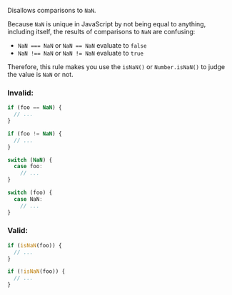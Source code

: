 Disallows comparisons to `NaN`.

Because `NaN` is unique in JavaScript by not being equal to anything, including
itself, the results of comparisons to `NaN` are confusing:

- `NaN === NaN` or `NaN == NaN` evaluate to `false`
- `NaN !== NaN` or `NaN != NaN` evaluate to `true`

Therefore, this rule makes you use the `isNaN()` or `Number.isNaN()` to judge
the value is `NaN` or not.

### Invalid:

```typescript
if (foo == NaN) {
  // ...
}

if (foo != NaN) {
  // ...
}

switch (NaN) {
  case foo:
    // ...
}

switch (foo) {
  case NaN:
    // ...
}
```

### Valid:

```typescript
if (isNaN(foo)) {
  // ...
}

if (!isNaN(foo)) {
  // ...
}
```
